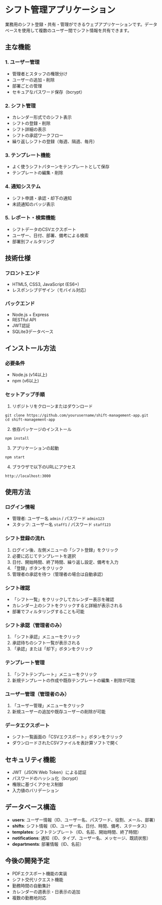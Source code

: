 # シフト管理アプリケーション

業務用のシフト登録・共有・管理ができるウェブアプリケーションです。データベースを使用して複数のユーザー間でシフト情報を共有できます。

## 主な機能

### 1. ユーザー管理
- 管理者とスタッフの権限分け
- ユーザーの追加・削除
- 部署ごとの管理
- セキュアなパスワード保存（bcrypt）

### 2. シフト管理
- カレンダー形式でのシフト表示
- シフトの登録・削除
- シフト詳細の表示
- シフトの承認ワークフロー
- 繰り返しシフトの登録（毎週、隔週、毎月）

### 3. テンプレート機能
- よく使うシフトパターンをテンプレートとして保存
- テンプレートの編集・削除

### 4. 通知システム
- シフト申請・承認・却下の通知
- 未読通知のバッジ表示

### 5. レポート・検索機能
- シフトデータのCSVエクスポート
- ユーザー、日付、部署、備考による検索
- 部署別フィルタリング

## 技術仕様

### フロントエンド
- HTML5, CSS3, JavaScript (ES6+)
- レスポンシブデザイン（モバイル対応）

### バックエンド
- Node.js + Express
- RESTful API
- JWT認証
- SQLite3データベース

## インストール方法

### 必要条件
- Node.js (v14以上)
- npm (v6以上)

### セットアップ手順

1. リポジトリをクローンまたはダウンロード
```
git clone https://github.com/yourusername/shift-management-app.git
cd shift-management-app
```

2. 依存パッケージのインストール
```
npm install
```

3. アプリケーションの起動
```
npm start
```

4. ブラウザで以下のURLにアクセス
```
http://localhost:3000
```

## 使用方法

### ログイン情報
- 管理者: ユーザー名 `admin` / パスワード `admin123`
- スタッフ: ユーザー名 `staff1` / パスワード `staff123`

### シフト登録の流れ
1. ログイン後、左側メニューの「シフト登録」をクリック
2. 必要に応じてテンプレートを選択
3. 日付、開始時間、終了時間、繰り返し設定、備考を入力
4. 「登録」ボタンをクリック
5. 管理者の承認を待つ（管理者の場合は自動承認）

### シフト確認
- 「シフト一覧」をクリックしてカレンダー表示を確認
- カレンダー上のシフトをクリックすると詳細が表示される
- 部署でフィルタリングすることも可能

### シフト承認（管理者のみ）
1. 「シフト承認」メニューをクリック
2. 承認待ちのシフト一覧が表示される
3. 「承認」または「却下」ボタンをクリック

### テンプレート管理
1. 「シフトテンプレート」メニューをクリック
2. 新規テンプレートの作成や既存テンプレートの編集・削除が可能

### ユーザー管理（管理者のみ）
1. 「ユーザー管理」メニューをクリック
2. 新規ユーザーの追加や既存ユーザーの削除が可能

### データエクスポート
- シフト一覧画面の「CSVエクスポート」ボタンをクリック
- ダウンロードされたCSVファイルを表計算ソフトで開く

## セキュリティ機能

- JWT（JSON Web Token）による認証
- パスワードのハッシュ化（bcrypt）
- 権限に基づくアクセス制御
- 入力値のバリデーション

## データベース構造

- **users**: ユーザー情報（ID、ユーザー名、パスワード、役割、メール、部署）
- **shifts**: シフト情報（ID、ユーザー名、日付、時間、備考、ステータス）
- **templates**: シフトテンプレート（ID、名前、開始時間、終了時間）
- **notifications**: 通知（ID、タイプ、ユーザー名、メッセージ、既読状態）
- **departments**: 部署情報（ID、名前）

## 今後の開発予定

- PDFエクスポート機能の実装
- シフト交代リクエスト機能
- 勤務時間の自動集計
- カレンダーの週表示・日表示の追加
- 複数の勤務地対応
